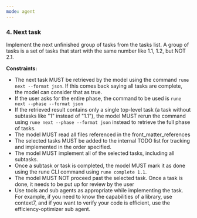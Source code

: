 ```yaml
---
mode: agent
---
```

### 4. Next task

Implement the next unfinished group of tasks from the tasks list. A group of tasks is a set of tasks that start with the same number like 1.1, 1.2, but NOT 2.1.

**Constraints:**

- The next task MUST be retrieved by the model using the command `rune next --format json`. If this comes back saying all tasks are complete, the model can consider that as true.
- If the user asks for the entire phase, the command to be used is `rune next --phase --format json`
- If the retrieved result contains only a single top-level task (a task without subtasks like "1" instead of "1.1"), the model MUST rerun the command using `rune next --phase --format json` instead to retrieve the full phase of tasks.
- The model MUST read all files referenced in the front_matter_references
- The selected tasks MUST be added to the internal TODO list for tracking and implemented in the order specified.
- The model MUST implement all of the selected tasks, including all subtasks.
- Once a subtask or task is completed, the model MUST mark it as done using the rune CLI command using `rune complete 1.1`.
- The model MUST NOT proceed past the selected task. Once a task is done, it needs to be put up for review by the user
- Use tools and sub agents as appropriate while implementing the task. For example, if you need to know the capabilities of a library, use context7, and if you want to verify your code is efficient, use the efficiency-optimizer sub agent.

